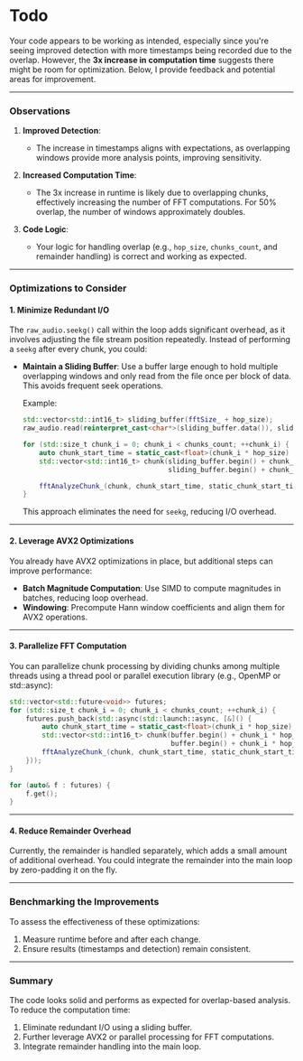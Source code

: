 # Todo

Your code appears to be working as intended, especially since you're seeing improved detection with more timestamps being recorded due to the overlap. However, the **3x increase in computation time** suggests there might be room for optimization. Below, I provide feedback and potential areas for improvement.

---

### Observations

1. **Improved Detection**:
   - The increase in timestamps aligns with expectations, as overlapping windows provide more analysis points, improving sensitivity.

2. **Increased Computation Time**:
   - The 3x increase in runtime is likely due to overlapping chunks, effectively increasing the number of FFT computations. For 50% overlap, the number of windows approximately doubles.

3. **Code Logic**:
   - Your logic for handling overlap (e.g., `hop_size`, `chunks_count`, and remainder handling) is correct and working as expected.

---

### Optimizations to Consider

#### 1. **Minimize Redundant I/O**
The `raw_audio.seekg()` call within the loop adds significant overhead, as it involves adjusting the file stream position repeatedly. Instead of performing a `seekg` after every chunk, you could:

- **Maintain a Sliding Buffer**:
   Use a buffer large enough to hold multiple overlapping windows and only read from the file once per block of data. This avoids frequent seek operations.

   Example:
   ```cpp
   std::vector<std::int16_t> sliding_buffer(fftSize_ + hop_size);
   raw_audio.read(reinterpret_cast<char*>(sliding_buffer.data()), sliding_buffer.size() * sizeof(std::int16_t));

   for (std::size_t chunk_i = 0; chunk_i < chunks_count; ++chunk_i) {
       auto chunk_start_time = static_cast<float>(chunk_i * hop_size) / SAMPLING_RATE_;
       std::vector<std::int16_t> chunk(sliding_buffer.begin() + chunk_i * hop_size,
                                       sliding_buffer.begin() + chunk_i * hop_size + fftSize_);

       fftAnalyzeChunk_(chunk, chunk_start_time, static_chunk_start_times);
   }
   ```

   This approach eliminates the need for `seekg`, reducing I/O overhead.

---

#### 2. **Leverage AVX2 Optimizations**
You already have AVX2 optimizations in place, but additional steps can improve performance:
- **Batch Magnitude Computation**:
   Use SIMD to compute magnitudes in batches, reducing loop overhead.
- **Windowing**:
   Precompute Hann window coefficients and align them for AVX2 operations.

---

#### 3. **Parallelize FFT Computation**
You can parallelize chunk processing by dividing chunks among multiple threads using a thread pool or parallel execution library (e.g., OpenMP or std::async):

```cpp
std::vector<std::future<void>> futures;
for (std::size_t chunk_i = 0; chunk_i < chunks_count; ++chunk_i) {
    futures.push_back(std::async(std::launch::async, [&]() {
        auto chunk_start_time = static_cast<float>(chunk_i * hop_size) / SAMPLING_RATE_;
        std::vector<std::int16_t> chunk(buffer.begin() + chunk_i * hop_size,
                                        buffer.begin() + chunk_i * hop_size + fftSize_);
        fftAnalyzeChunk_(chunk, chunk_start_time, static_chunk_start_times);
    }));
}

for (auto& f : futures) {
    f.get();
}
```

---

#### 4. **Reduce Remainder Overhead**
Currently, the remainder is handled separately, which adds a small amount of additional overhead. You could integrate the remainder into the main loop by zero-padding it on the fly.

---

### Benchmarking the Improvements
To assess the effectiveness of these optimizations:
1. Measure runtime before and after each change.
2. Ensure results (timestamps and detection) remain consistent.

---

### Summary
The code looks solid and performs as expected for overlap-based analysis. To reduce the computation time:
1. Eliminate redundant I/O using a sliding buffer.
2. Further leverage AVX2 or parallel processing for FFT computations.
3. Integrate remainder handling into the main loop.
